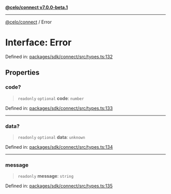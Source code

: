 [**@celo/connect v7.0.0-beta.1**](../README.md)

***

[@celo/connect](../globals.md) / Error

# Interface: Error

Defined in: [packages/sdk/connect/src/types.ts:132](https://github.com/celo-org/developer-tooling/blob/master/packages/sdk/connect/src/types.ts#L132)

## Properties

### code?

> `readonly` `optional` **code**: `number`

Defined in: [packages/sdk/connect/src/types.ts:133](https://github.com/celo-org/developer-tooling/blob/master/packages/sdk/connect/src/types.ts#L133)

***

### data?

> `readonly` `optional` **data**: `unknown`

Defined in: [packages/sdk/connect/src/types.ts:134](https://github.com/celo-org/developer-tooling/blob/master/packages/sdk/connect/src/types.ts#L134)

***

### message

> `readonly` **message**: `string`

Defined in: [packages/sdk/connect/src/types.ts:135](https://github.com/celo-org/developer-tooling/blob/master/packages/sdk/connect/src/types.ts#L135)
